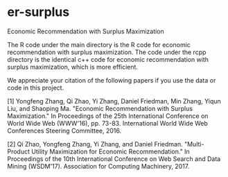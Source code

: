 # er-surplus
Economic Recommendation with Surplus Maximization

The R code under the main directory is the R code for economic recommendation with surplus maximization.
The code under the rcpp directory is the identical c++ code for economic recommendation with surplus maximization, which is more efficient.

We appreciate your citation of the following papers if you use the data or code in this project.

[1] Yongfeng Zhang, Qi Zhao, Yi Zhang, Daniel Friedman, Min Zhang, Yiqun Liu, and Shaoping Ma. "Economic Recommendation with Surplus Maximization." In Proceedings of the 25th International Conference on World Wide Web (WWW'16), pp. 73-83. International World Wide Web Conferences Steering Committee, 2016.

[2] Qi Zhao, Yongfeng Zhang, Yi Zhang, and Daniel Friedman. "Multi-Product Utility Maximization for Economic Recommendation." In Proceedings of the 10th International Conference on Web Search and Data Mining (WSDM'17). Association for Computing Machinery, 2017.
